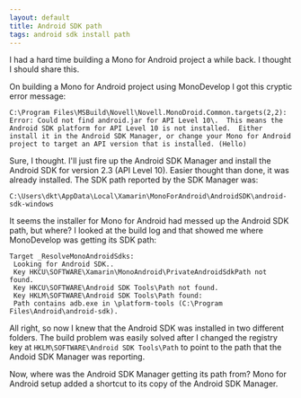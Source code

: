 ```yaml
---
layout: default
title: Android SDK path
tags: android sdk install path
---
```


I had a hard time building a Mono for Android project a while back. I thought I should share this.

On building a Mono for Android project using MonoDevelop I got this cryptic error message:

```text
C:\Program Files\MSBuild\Novell\Novell.MonoDroid.Common.targets(2,2): Error: Could not find android.jar for API Level 10\.  This means the Android SDK platform for API Level 10 is not installed.  Either install it in the Android SDK Manager, or change your Mono for Android project to target an API version that is installed. (Hello)
```

Sure, I thought. I'll just fire up the Android SDK Manager and install the Android SDK for version 2.3 (API Level 10). Easier thought than done, it was already installed. The SDK path reported by the SDK Manager was:

```text
C:\Users\dkt\AppData\Local\Xamarin\MonoForAndroid\AndroidSDK\android-sdk-windows
```

It seems the installer for Mono for Android had messed up the Android SDK path, but where? I looked at the build log and that showed me where MonoDevelop was getting its SDK path:

```text
Target _ResolveMonoAndroidSdks:
 Looking for Android SDK..
 Key HKCU\SOFTWARE\Xamarin\MonoAndroid\PrivateAndroidSdkPath not found.
 Key HKCU\SOFTWARE\Android SDK Tools\Path not found.
 Key HKLM\SOFTWARE\Android SDK Tools\Path found:
 Path contains adb.exe in \platform-tools (C:\Program Files\Android\android-sdk).
```

All right, so now I knew that the Android SDK was installed in two different folders. The build problem was easily solved after I changed the registry key at `HKLM\SOFTWARE\Android SDK Tools\Path` to point to the path that the Andoid SDK Manager was reporting.

Now, where was the Android SDK Manager getting its path from? Mono for Android setup added a shortcut to its copy of the Android SDK Manager.
